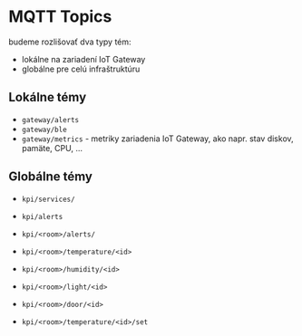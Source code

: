 # MQTT Topics

budeme rozlišovať dva typy tém:

* lokálne na zariadení IoT Gateway
* globálne pre celú infraštruktúru


## Lokálne témy

* `gateway/alerts`
* `gateway/ble`
* `gateway/metrics` - metriky zariadenia IoT Gateway, ako napr. stav diskov, pamäte, CPU, ...

## Globálne témy

* `kpi/services/`
* `kpi/alerts`
* `kpi/<room>/alerts/`
* `kpi/<room>/temperature/<id>`
* `kpi/<room>/humidity/<id>`
* `kpi/<room>/light/<id>`
* `kpi/<room>/door/<id>`


* `kpi/<room>/temperature/<id>/set`

